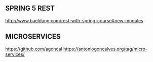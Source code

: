 
## SPRING 5 REST
http://www.baeldung.com/rest-with-spring-course#new-modules

## MICROSERVICES
https://github.com/agoncal
https://antoniogoncalves.org/tag/micro-services/

